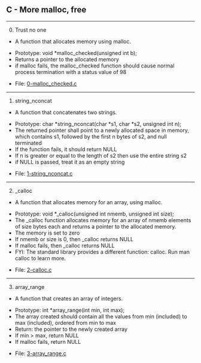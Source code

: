 ## C - More malloc, free

---

0. Trust no one

- A function that allocates memory using malloc.

* Prototype: void \*malloc_checked(unsigned int b);
* Returns a pointer to the allocated memory
* if malloc fails, the malloc_checked function should cause normal process termination with a status value of 98

- File: [0-malloc_checked.c](./0-malloc_checked.c)

---

1. string_nconcat

- A function that concatenates two strings.

* Prototype: char *string_nconcat(char *s1, char \*s2, unsigned int n);
* The returned pointer shall point to a newly allocated space in memory, which contains s1, followed by the first n bytes of s2, and null terminated
* If the function fails, it should return NULL
* If n is greater or equal to the length of s2 then use the entire string s2
* if NULL is passed, treat it as an empty string

- File: [1-string_nconcat.c](./1-string_nconcat.c)

---

2. \_calloc

- A function that allocates memory for an array, using malloc.

* Prototype: void \*\_calloc(unsigned int nmemb, unsigned int size);
* The \_calloc function allocates memory for an array of nmemb elements of size bytes each
  and returns a pointer to the allocated memory.
* The memory is set to zero
* If nmemb or size is 0, then \_calloc returns NULL
* If malloc fails, then \_calloc returns NULL
* FYI: The standard library provides a different function: calloc. Run man calloc to learn more.

- File: [2-calloc.c](./2-calloc.c)

---

3. array_range

- A function that creates an array of integers.

* Prototype: int \*array_range(int min, int max);
* The array created should contain all the values from min (included) to max (included), ordered from min to max
* Return: the pointer to the newly created array
* If min > max, return NULL
* If malloc fails, return NULL

- File: [3-array_range.c](./3-array_range.c)
